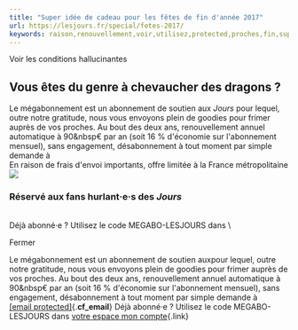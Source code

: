 ```yaml
---
title: "Super idée de cadeau pour les fêtes de fin d'année 2017"
url: https://lesjours.fr/special/fetes-2017/
keywords: raison,renouvellement,voir,utilisez,protected,proches,fin,super,cadeau,simple,2017,dannée,idée,métropolitaineréservé,soutien,fêtes,offre
---
```

Voir les conditions hallucinantes

Vous êtes du genre à chevaucher des dragons ?
---------------------------------------------

Le mégabonnement est un abonnement de soutien aux *Jours* pour lequel, outre notre gratitude, nous vous envoyons plein de goodies pour frimer auprès de vos proches. Au bout des deux ans, renouvellement annuel automatique à 90&nbsp€ par an (soit 16 % d'économie sur l'abonnement mensuel), sans engagement, désabonnement à tout moment par simple demande à \
En raison de frais d'envoi importants, offre limitée à la France métropolitaine ![](https://lh3.googleusercontent.com/FRiqTbFJkl11zMpsE-Qg-CHQmS6Y9Dm_2y7JodQIKML5LR6mZ43KWAYmWdQYTa03SRYhOJ9JjVn8XZOCN08HfI8Re8Y4aErRWn2IyF-m_fAnLi5-IDGTuc5Pv70IIu91WFw4gcN6-n9Q5rRU1KvZHtiNFlxSmgoQbWQgGcQEyyXsOKWO7jNCgqy2Wii_SkmpWu9C5d85PtoDNOTMH6ONloPsUUN0RD85p4A2bpvDz8uoRXI-Pm428LV5jNLfY8csoT2pfNES7MKdIaej4YZZBTC9-Gm-noZnML611-Ngu__-xXpAjwOM05S9KPKTDerPcwOur4NjTViY3rcvp9thVDN1tYtW2KkMqeB4WK-OFcxXTXBp9wPiBKi3vkoaSjb1W0MpzIPyXhuWYKaMEyvDSEdjJD6hOT1Wk2d0FgY6oR5tM5uHKZ8_k28HtxhvmAdanJWITxiFf4YwtFo8go_W_bQIwe-PEQ3-Zkp9DlKvGeXayqq85SgSK9fchjW3wkgTkfvq_-qZYjeS4kNZPO_NOn4-_XYNCBq-kd429B6wgtkOjs4OGVw_P-RTAAp1Fj65fDl6pyABxU4vtBL9EvjECKBim4oovQ23_tF2ehMq8jA=w480-h270-no)

### Réservé aux fans hurlant‧e‧s des *Jours*

\
Déjà abonné‧e ? Utilisez le code MEGABO-LESJOURS dans \

Fermer

Le mégabonnement est un abonnement de soutien auxpour lequel, outre notre gratitude, nous vous envoyons plein de goodies pour frimer auprès de vos proches. Au bout des deux ans, renouvellement annuel automatique à 90&nbsp€ par an (soit 16 % d'économie sur l'abonnement mensuel), sans engagement, désabonnement à tout moment par simple demande à [\[email protected\]](/cdn-cgi/l/email-protection){.__cf_email__} Déjà abonné‧e ? Utilisez le code MEGABO-LESJOURS dans [votre espace mon compte](/mon-compte.html#mon-abonnement){.link}
